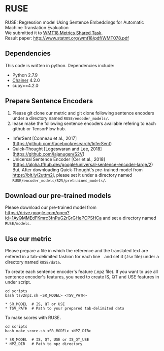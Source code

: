 # RUSE
RUSE: Regression model Using Sentence Embeddings for Automatic Machine Translation Evaluation  
We submitted it to [WMT18 Metrics Shared Task](http://www.statmt.org/wmt18/metrics-task.html).  
Result paper: http://www.statmt.org/wmt18/pdf/WMT078.pdf

## Dependencies
This code is written in python. Dependencies include:
* Python 2.7.9
* [Chainer](https://chainer.org/) 4.2.0
* cupy==4.2.0

## Prepare Sentence Encoders
1. Please git clone our metric and git clone following sentence encoders under a directory named `RUSE/encoder_models/`.
2. lease make the following sentence encoders available refering to each github or TensorFlow hub.
* InferSent \[Conneau et al., 2017\] (https://github.com/facebookresearch/InferSent)
* Quick-Thought \[Logeswaran and Lee, 2018] (https://github.com/lajanugen/S2V)
* Unicersal Sentence Encoder \[Cer et al., 2018\] (https://alpha.tfhub.dev/google/universal-sentence-encoder-large/2)
But, After downloading Quick-Thought's pre-trained model from https://bit.ly/2uttm2j, please set it under a directory named `RUSE/encoder_models/S2V/pretrained_models/`.

## Download our pre-trained models
Please download our pre-trained model from https://drive.google.com/open?id=1AyQMMEdFKmrc3fnPuG2rGrGHePCPSHCa and set a directory named `RUSE/models`.

## Use our metric
Please prepare a file in which the reference and the translated text are entered in a tab-delimited fashion for each line　and set it (.tsv file) under a directory named `RUSE/data`.  
  
To create each sentence encoder's feature (.npz file).
If you want to use all sentence encoder's features, you need to create IS, QT and USE features in under script.
```
cd scripts
bash tsv2npz.sh <SR_MODEL> <TSV_PATH>
```
```
* SR_MODEL  # IS, QT or USE
* TSV_PATH  # Path to your prepared tab-delimited data
```
To make scores with RUSE.
```
cd scripts
bash make_score.sh <SR_MODEL> <NPZ_DIR>
```
```
* SR_MODEL  # IS, QT, USE or IS_QT_USE
* NPZ_DIR   # Path to npz directory
```

